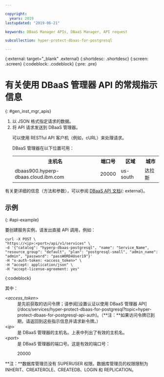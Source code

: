 ```yaml
---

copyright:
  years: 2019
lastupdated: "2019-06-21"

keywords: DBaaS Manager APIs, DBaaS Manager, API request

subcollection: hyper-protect-dbaas-for-postgresql

---
```


{:external: target="_blank" .external}
{:shortdesc: .shortdesc}
{:screen: .screen}
{:codeblock: .codeblock}
{:pre: .pre}


# 有关使用 DBaaS 管理器 API 的常规指示信息
{: #gen_inst_mgr_apis}
<ol>
<li>以 JSON 格式指定请求的数据。
</li>
<li>将 API 请求发送到 DBaaS 管理器。
<p>可以使用 RESTful API 客户机（例如，cURL）来处理请求。
</p>
<p>DBaaS 管理器在以下位置可用：
<table>
  <tr>
    <th> 主机名</th>
    <th> 端口号</th>
    <th> 区域</th>
    <th> 城市</th>
  </tr>
  <tr>
    <td> dbaas900.hyperp-dbaas.cloud.ibm.com</td>
    <td> 20000 </td>
    <td> us-south </td>
    <td> 达拉斯</td>
  </tr>
</table>
</p>	 
</li>
</ol>

有关更详细的信息（方法和参数），可以参阅 [DBaaS API 文档](https://{DomainName}/apidocs/hyperp-dbaas){: external}。

## 示例
{: #api-example}

要创建服务实例，请发出直接 API 调用，例如：

```
curl -X POST \
"https://<ip>:<port>/api/v1/services" \
-d '{"catalog": "hyperp-dbaas-postgresql", "name": "Service_Name", "resource_group": "default", "plan": "postgresql-small", "admin_name": "admin", "password": "passWORD4User19"}'
-H "x-auth-token: <access_token>" \
-H "accept: application/json" \
-H "accept-license-agreement: yes"
```
{:codeblock}

其中：
<dl>
<dt> &lt;<em>access_token</em>&gt;</dt>
<dd>是先前获取的访问令牌；请参阅[设置认证以使用 DBaaS 管理器 API](/docs/services/hyper-protect-dbaas-for-postgresql?topic=hyper-protect-dbaas-for-postgresql-api-auth)。（**注：**如果访问令牌已到期，请返回到这些指示信息并请求新令牌。）</dd>
<dt> &lt;<em>ip</em>&gt;</dt>
<dd>是 DBaaS 管理器的主机名。上表中列出了有效的主机名。</dd>
<dt> &lt;<em>port</em>&gt;</dt>
<dd>是 DBaaS 管理器的端口号。这是有效的端口号：<p>20000</p>
</dd>
</dl>

**注：**数据库管理员没有 SUPERUSER 权限。数据库管理员的权限限制为 INHERIT、CREATEROLE、CREATEDB、LOGIN 和 REPLICATION。
